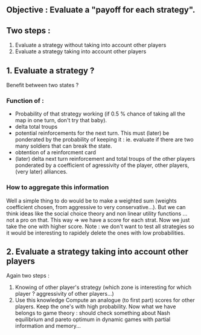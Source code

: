 ## Objective : Evaluate a "payoff for each strategy".

## Two steps :
1. Evaluate a strategy without taking into account other players 
2. Evaluate a strategy taking into account other players

## 1. Evaluate a strategy ?
Benefit between two states ? 

### Function of : 
* Probability of that strategy working (if 0.5 % chance of taking all the map in one turn, don't try that baby).
* delta total troups
* potential reinforcements for the next turn. This must (later) be ponderated by the probability of keeping it : ie. evaluate if there are two many soldiers that can break the state. 
* obtention of a reinforcment card
* (later) delta next turn reinforcement and total troups of the other players ponderated by a coefficient of agressivity of the player, other players, (very later) alliances.

### How to aggregate this information
Well a simple thing to do would be to make a weighted sum (weights coefficient chosen, from aggressive to very conservative...). But we can think ideas like the social choice theory and non linear utility functions ... not a pro on that.
This way => we have a score for each strat. Now we just take the one with higher score. 
Note : we don't want to test all strategies so it would be interesting to rapidely delete the ones with low probabilities.

## 2. Evaluate a strategy taking into account other players
Again two steps :
1. Knowing of other player's strategy
(which zone is interesting for which player ? aggressivity of other players...)
2. Use this knowledge
Compute an analogue (to first part) scores for other players. Keep the one's with high probability.
Now what we have belongs to game theory : should check something about Nash equilibrium and pareto optimum in dynamic games with partial information and memory...

